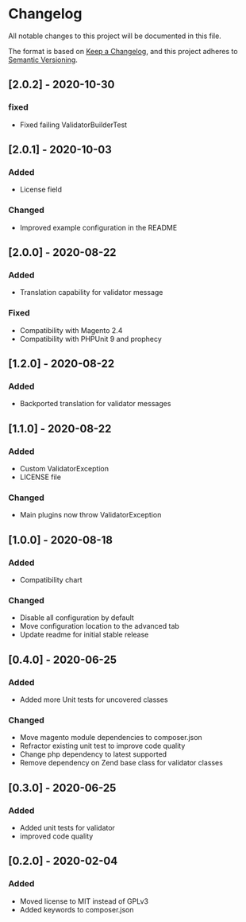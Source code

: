 # Changelog
All notable changes to this project will be documented in this file.

The format is based on [Keep a Changelog](https://keepachangelog.com/en/1.0.0),
and this project adheres to [Semantic Versioning](https://semver.org/spec/v2.0.0.html).

## [2.0.2] - 2020-10-30
### fixed
- Fixed failing ValidatorBuilderTest

## [2.0.1] - 2020-10-03
### Added
- License field
### Changed
- Improved example configuration in the README

## [2.0.0] - 2020-08-22
### Added
- Translation capability for validator message
### Fixed
- Compatibility with Magento 2.4
- Compatibility with PHPUnit 9 and prophecy

## [1.2.0] - 2020-08-22
### Added
- Backported translation for validator messages

## [1.1.0] - 2020-08-22
### Added
- Custom ValidatorException
- LICENSE file
### Changed
- Main plugins now throw ValidatorException

## [1.0.0] - 2020-08-18
### Added
- Compatibility chart
### Changed
- Disable all configuration by default
- Move configuration location to the advanced tab
- Update readme for initial stable release

## [0.4.0] - 2020-06-25
### Added
- Added more Unit tests for uncovered classes
### Changed
- Move magento module dependencies to composer.json
- Refractor existing unit test to improve code quality
- Change php dependency to latest supported
- Remove dependency on Zend base class for validator classes

## [0.3.0] - 2020-06-25
### Added
- Added unit tests for validator
- improved code quality

## [0.2.0] - 2020-02-04
### Added
- Moved license to MIT instead of GPLv3
- Added keywords to composer.json

